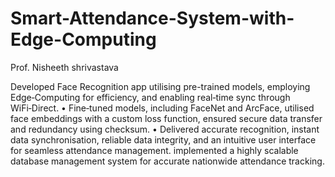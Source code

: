 # Smart-Attendance-System-with-Edge-Computing
Prof. Nisheeth shrivastava


 Developed Face Recognition app utilising pre-trained models, employing Edge‑Computing for efficiency, and enabling real‑time
 sync through WiFi‑Direct.
 • Fine‑tuned models, including FaceNet and ArcFace, utilised face embeddings with a custom loss function, ensured secure data
 transfer and redundancy using checksum.
 • Delivered accurate recognition, instant data synchronisation, reliable data integrity, and an intuitive user interface for seamless
 attendance management.
 implemented a highly scalable database management system for accurate nationwide attendance tracking.
